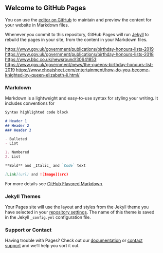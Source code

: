 ## Welcome to GitHub Pages

You can use the [editor on GitHub](https://github.com/gardash/gardash.github.io/edit/master/README.md) to maintain and preview the content for your website in Markdown files.

Whenever you commit to this repository, GitHub Pages will run [Jekyll](https://jekyllrb.com/) to rebuild the pages in your site, from the content in your Markdown files.

https://www.gov.uk/government/publications/birthday-honours-lists-2019
https://www.gov.uk/government/publications/birthday-honours-lists-2018
https://www.bbc.co.uk/newsround/30641853
https://www.gov.uk/government/news/the-queens-birthday-honours-list-2019
https://www.cheatsheet.com/entertainment/how-do-you-become-knighted-by-queen-elizabeth-ii.html/
### Markdown

Markdown is a lightweight and easy-to-use syntax for styling your writing. It includes conventions for

```markdown
Syntax highlighted code block

# Header 1
## Header 2
### Header 3

- Bulleted
- List

1. Numbered
2. List

**Bold** and _Italic_ and `Code` text

[Link](url) and ![Image](src)
```

For more details see [GitHub Flavored Markdown](https://guides.github.com/features/mastering-markdown/).

### Jekyll Themes

Your Pages site will use the layout and styles from the Jekyll theme you have selected in your [repository settings](https://github.com/gardash/gardash.github.io/settings). The name of this theme is saved in the Jekyll `_config.yml` configuration file.

### Support or Contact

Having trouble with Pages? Check out our [documentation](https://help.github.com/categories/github-pages-basics/) or [contact support](https://github.com/contact) and we’ll help you sort it out.
